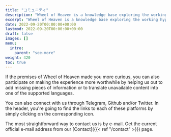```yaml
---
title: "コミュニティ"
description: "Wheel of Heaven is a knowledge base exploring the working hypothesis that life on Earth was intelligently designed by an extraterrestrial civilization, the so-called Elohim."
excerpt: "Wheel of Heaven is a knowledge base exploring the working hypothesis that life on Earth was intelligently designed by an extraterrestrial civilization, the so-called Elohim."
date: 2022-09-20T00:00:00+00:00
lastmod: 2022-09-20T00:00:00+00:00
draft: false
images: []
menu:
  intro:
    parent: "see-more"
weight: 420
toc: true
---
```


If the premises of Wheel of Heaven made you more curious, you can also participate on making the experience more worthwhile by helping us out to add missing pieces of information or to translate unavailable content into one of the supported languages.

You can also connect with us through Telegram, Github and/or Twitter. In the header, you're going to find the links to each of these platforms by simply clicking on the corresponding icon.

The most straightforward way to contact us is by e-mail. Get the current official e-mail address from our [Contact]({{< ref "/contact" >}}) page.
